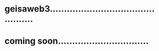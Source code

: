 # geisaweb3...............................................
# coming soon................................
